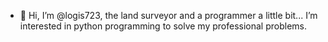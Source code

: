- 👋 Hi, I’m @logis723, the land surveyor and a programmer a little bit... I’m interested in python programming to solve my professional problems. 

<!---
logis723/logis723 is a ✨ special ✨ repository because its `README.md` (this file) appears on your GitHub profile.
You can click the Preview link to take a look at your changes.
--->
